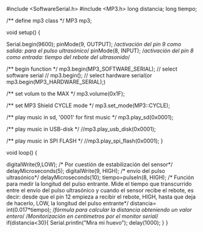 #include <SoftwareSerial.h>
#include <MP3.h>
long distancia;
long tiempo;

/** define mp3 class */
MP3 mp3;

void setup()
{
  
  Serial.begin(9600);
  pinMode(9, OUTPUT); /*activación del pin 9 como salida: para el pulso ultrasónico*/
  pinMode(8, INPUT); /*activación del pin 8 como entrada: tiempo del rebote del ultrasonido*/
  
  /** begin function */
  mp3.begin(MP3_SOFTWARE_SERIAL);    // select software serial
//  mp3.begin();                       // select hardware serial(or mp3.begin(MP3_HARDWARE_SERIAL);)
  
  /** set volum to the MAX */
  mp3.volume(0x1F);
  
  /** set MP3 Shield CYCLE mode */
  mp3.set_mode(MP3::CYCLE);
  
  /** play music in sd, '0001' for first music */
  mp3.play_sd(0x0001);
  
  /** play music in USB-disk */ 
  //mp3.play_usb_disk(0x0001);
  
  /** play music in SPI FLASH */ 
  //mp3.play_spi_flash(0x0001);
}

void loop()
{
	  
  digitalWrite(9,LOW); /* Por cuestión de estabilización del sensor*/
  delayMicroseconds(5);
  digitalWrite(9, HIGH); /* envío del pulso ultrasónico*/
  delayMicroseconds(10);
  tiempo=pulseIn(8, HIGH); /* Función para medir la longitud del pulso entrante. Mide el tiempo que transcurrido entre el envío
  del pulso ultrasónico y cuando el sensor recibe el rebote, es decir: desde que el pin 12 empieza a recibir el rebote, HIGH, hasta que
  deja de hacerlo, LOW, la longitud del pulso entrante*/
  distancia= int(0.017*tiempo); /*fórmula para calcular la distancia obteniendo un valor entero*/
  /*Monitorización en centímetros por el monitor serial*/
if(distancia<30){
  Serial.println("Mira mi huevo");
  delay(1000);
  }
}
